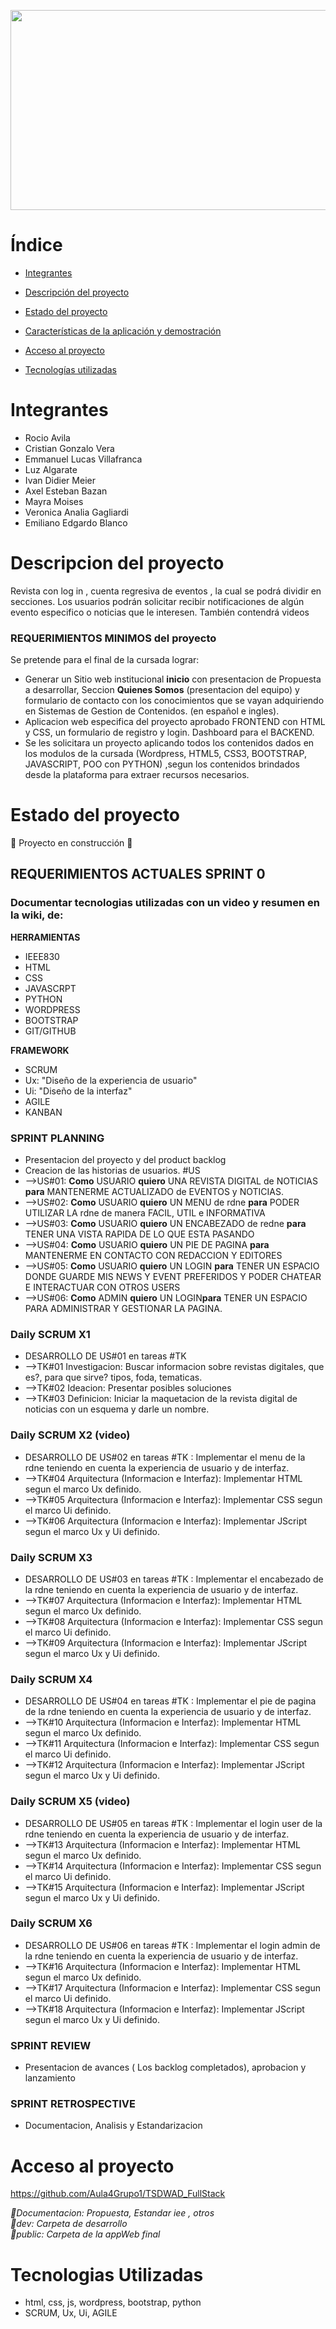 <p> <img align"right" src = "https://github.com/Aula4Grupo1/TSDWAD_FullStack/blob/main/Documentacion/GIFT/Presentaci%C3%B3n1.gif" width = "1000" height ="320" </p>

# Índice

* [Integrantes](#Integrantes)

* [Descripción del proyecto](#Descripción-del-proyecto)

* [Estado del proyecto](#Estado-del-proyecto)

* [Características de la aplicación y demostración](#Características-de-la-aplicación-y-demostración)

* [Acceso al proyecto](#acceso-proyecto)

* [Tecnologías utilizadas](#tecnologías-utilizadas)


# Integrantes

* Rocio Avila  
* Cristian Gonzalo Vera
* Emmanuel Lucas Villafranca
* Luz Algarate
* Ivan Didier Meier
* Axel Esteban Bazan
* Mayra Moises
* Veronica Analia Gagliardi
* Emiliano Edgardo Blanco

# Descripcion del proyecto

Revista con log in , cuenta regresiva de eventos , la cual se podrá dividir en secciones. Los usuarios podrán solicitar recibir notificaciones de algún evento especifico o noticias que le interesen. También contendrá videos 

### REQUERIMIENTOS MINIMOS del proyecto
Se pretende para el final de la cursada lograr: 
* Generar un Sitio web institucional <strong>inicio</strong> con presentacion de Propuesta a desarrollar, Seccion <strong>Quienes Somos</strong> (presentacion del equipo) y formulario de contacto con los conocimientos que se vayan adquiriendo en Sistemas de Gestion de Contenidos. (en español e ingles).
* Aplicacion web especifica del proyecto aprobado FRONTEND con HTML y CSS, un formulario de registro y login. Dashboard para el BACKEND.
* Se les solicitara un proyecto aplicando todos los contenidos dados en los modulos de la cursada (Wordpress, HTML5, CSS3, BOOTSTRAP, JAVASCRIPT, POO con PYTHON) ,segun los contenidos brindados desde la plataforma para extraer recursos necesarios. 


# Estado del proyecto

:construction: Proyecto en construcción :construction:

## <strong>REQUERIMIENTOS ACTUALES SPRINT 0</strong>

### Documentar tecnologias utilizadas con un video y resumen en la wiki, de: 

<strong>**HERRAMIENTAS**</strong>
* IEEE830
* HTML
* CSS
* JAVASCRPT
* PYTHON
* WORDPRESS
* BOOTSTRAP
* GIT/GITHUB

<strong>**FRAMEWORK**</strong>
* SCRUM
* Ux: "Diseño de la experiencia de usuario"
* Ui: "Diseño de la interfaz"
* AGILE
* KANBAN

### SPRINT PLANNING 

* Presentacion del proyecto  y del product backlog
* Creacion de las historias de usuarios. #US
* -->US#01: <strong>Como</strong> USUARIO <strong>quiero</strong> UNA REVISTA DIGITAL de NOTICIAS <strong>para</strong> MANTENERME ACTUALIZADO de EVENTOS y NOTICIAS. 
* -->US#02: <strong>Como</strong> USUARIO <strong>quiero</strong> UN MENU de rdne <strong>para</strong> PODER UTILIZAR LA rdne de manera FACIL, UTIL e INFORMATIVA
* -->US#03: <strong>Como</strong> USUARIO <strong>quiero</strong> UN ENCABEZADO de redne <strong>para</strong> TENER UNA VISTA RAPIDA DE LO QUE ESTA PASANDO
* -->US#04: <strong>Como</strong> USUARIO <strong>quiero</strong> UN PIE DE PAGINA <strong>para</strong> MANTENERME EN CONTACTO CON REDACCION Y EDITORES
* -->US#05: <strong>Como</strong> USUARIO <strong>quiero</strong> UN LOGIN <strong>para</strong> TENER UN ESPACIO DONDE GUARDE MIS NEWS Y EVENT PREFERIDOS Y PODER CHATEAR E INTERACTUAR CON OTROS USERS
* -->US#06: <strong>Como</strong> ADMIN <strong>quiero</strong> UN LOGIN<strong>para</strong> TENER UN ESPACIO PARA ADMINISTRAR Y GESTIONAR LA PAGINA.

### Daily SCRUM X1
* DESARROLLO DE  US#01 en tareas #TK
* -->TK#01 Investigacion: Buscar informacion sobre revistas digitales, que es?, para que sirve? tipos, foda, tematicas. 
* -->TK#02 Ideacion: Presentar posibles soluciones
* -->TK#03 Definicion: Iniciar la maquetacion de la revista digital de noticias con un esquema y darle un nombre. 

### Daily SCRUM X2 (video)
* DESARROLLO DE US#02 en tareas #TK : Implementar el menu de la rdne teniendo en cuenta la experiencia de usuario y de interfaz. 
* -->TK#04 Arquitectura (Informacion e Interfaz): Implementar HTML segun el marco Ux definido. 
* -->TK#05 Arquitectura (Informacion e Interfaz): Implementar CSS segun el marco Ui definido. 
* -->TK#06 Arquitectura (Informacion e Interfaz): Implementar JScript segun el marco Ux y Ui definido. 

### Daily SCRUM X3
* DESARROLLO DE US#03 en tareas #TK : Implementar el encabezado de la rdne teniendo en cuenta la experiencia de usuario y de interfaz. 
* -->TK#07 Arquitectura (Informacion e Interfaz): Implementar HTML segun el marco Ux definido. 
* -->TK#08 Arquitectura (Informacion e Interfaz): Implementar CSS segun el marco Ui definido. 
* -->TK#09 Arquitectura (Informacion e Interfaz): Implementar JScript segun el marco Ux y Ui definido. 
 
### Daily SCRUM X4
* DESARROLLO DE US#04 en tareas #TK : Implementar el pie de pagina de la rdne teniendo en cuenta la experiencia de usuario y de interfaz. 
* -->TK#10 Arquitectura (Informacion e Interfaz): Implementar HTML segun el marco Ux definido. 
* -->TK#11 Arquitectura (Informacion e Interfaz): Implementar CSS segun el marco Ui definido. 
* -->TK#12 Arquitectura (Informacion e Interfaz): Implementar JScript segun el marco Ux y Ui definido. 

### Daily SCRUM X5 (video)
* DESARROLLO DE US#05 en tareas #TK : Implementar el login user de la rdne teniendo en cuenta la experiencia de usuario y de interfaz. 
* -->TK#13 Arquitectura (Informacion e Interfaz): Implementar HTML segun el marco Ux definido. 
* -->TK#14 Arquitectura (Informacion e Interfaz): Implementar CSS segun el marco Ui definido. 
* -->TK#15 Arquitectura (Informacion e Interfaz): Implementar JScript segun el marco Ux y Ui definido. 

### Daily SCRUM X6
* DESARROLLO DE US#06 en tareas #TK : Implementar el login admin de la rdne teniendo en cuenta la experiencia de usuario y de interfaz. 
* -->TK#16 Arquitectura (Informacion e Interfaz): Implementar HTML segun el marco Ux definido. 
* -->TK#17 Arquitectura (Informacion e Interfaz): Implementar CSS segun el marco Ui definido. 
* -->TK#18 Arquitectura (Informacion e Interfaz): Implementar JScript segun el marco Ux y Ui definido. 

### SPRINT REVIEW
* Presentacion de avances ( Los backlog completados), aprobacion y lanzamiento 

### SPRINT RETROSPECTIVE
* Documentacion, Analisis y Estandarizacion


# Acceso al proyecto 

 https://github.com/Aula4Grupo1/TSDWAD_FullStack
 
 <em> 📁Documentacion:  Propuesta, Estandar iee , otros                                                            
      📁dev:            Carpeta de desarrollo                                                                           
      📁public:         Carpeta de la appWeb final                                                      
</em>

# Tecnologias Utilizadas
* html, css, js, wordpress, bootstrap, python
* SCRUM, Ux, Ui, AGILE


